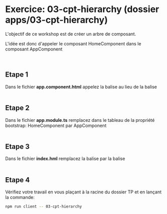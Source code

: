 # Exercice: 03-cpt-hierarchy (dossier apps/03-cpt-hierarchy)

L'objectif de ce workshop est de créer un arbre de composant.

L'idée est donc d'appeler le composant HomeComponent dans le composant AppComponent

<br>

## Etape 1

Dans le fichier **app.component.html** appelez la balise <sfeir-home> au lieu de la balise <mat-card>
<br><br>

## Etape 2

Dans le fichier **app.module.ts** remplacez dans le tableau de la propriété bootstrap: HomeComponent par AppComponent
<br><br>

## Etape 3

Dans le fichier **index.hml** remplacez la balise <sfeir-home> par la balise <sfeir-app>
<br><br>

## Etape 4

Vérifiez votre travail en vous plaçant à la racine du dossier TP et en lançant la commande:

```bash
npm run client -- 03-cpt-hierarchy
```

